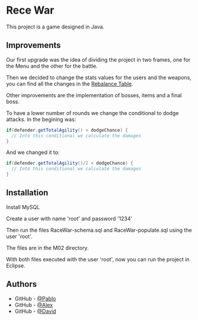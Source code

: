
# Rece War

This project is a game designed in Java.


## Improvements
Our first upgrade was the idea of dividing the project in two frames, one for the Menu and the other for the battle.

Then we decided to change the stats values for the users and the weapons, you can find all the changes in the
[Rebalance Table](https://docs.google.com/spreadsheets/d/1ufRzPQU2TLZsvlG6Mp-NhqoY8Vm5OGwJ5wNneyL3aVI/edit?usp=sharing).

Other improvements are the implementation of bosses, items and a final boss.

To have a lower number of rounds we change the conditional to dodge attacks. 
In the begining was:
```java
if(defender.getTotalAgility() < dodgeChance) { 
  // Into this conditional we calculate the damages
}
``` 
And we changed it to:
```java
if(defender.getTotalAgility()/2 < dodgeChance) { 
  // Into this conditional we calculate the damages
}
``` 


## Installation

Install MySQL

Create a user with name 'root' and password '1234'

Then run the files RaceWar-schema.sql and RaceWar-populate.sql using the user 'root'.

The files are in the M02 directory.

With both files executed with the user 'root', now you can run the project in Eclipse.


## Authors

- GitHub - [@Pablo](https://github.com/Bombonas)
- GitHub - [@Alex](https://github.com/LeoAlendro171)
- GitHub - [@David](https://github.com/dsanchezmatilla)


